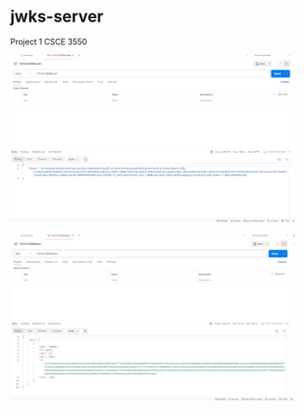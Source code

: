 # jwks-server
Project 1 CSCE 3550

![Auth Test](./1stss.PNG "Test1")

![JWKS Test](./2ndss.PNG "Test2")